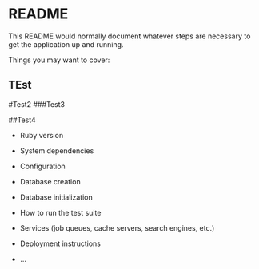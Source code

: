 # README

This README would normally document whatever steps are necessary to get the
application up and running.

Things you may want to cover:
## TEst
#Test2
###Test3

##Test4
* Ruby version

* System dependencies

* Configuration

* Database creation

* Database initialization

* How to run the test suite

* Services (job queues, cache servers, search engines, etc.)

* Deployment instructions

* ...
